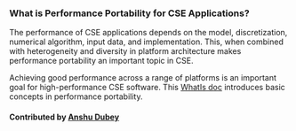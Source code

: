 ### What is Performance Portability for CSE Applications?
<!--deck start--->

The performance of CSE  applications depends on the model, discretization, numerical algorithm, input data, and implementation.  This, when combined with heterogeneity and diversity in platform architecture makes performance portability an important topic in CSE.

<!--deck end--->


<!--body start--->
Achieving good performance across a range of platforms is an important goal for high-performance CSE software.  This [WhatIs doc](https://ideas-productivity.org/wordpress/wp-content/uploads/2016/04/IDEAS-PerformanceWhatIsPerformancePortability-V0.2.pdf "What is Performance Portability?") introduces basic concepts in performance portability.

#### Contributed by [Anshu Dubey](https://github.com/adubey64)
<!--body end--->

<!---
Publish: yes
Categories: performance
Pinned: yes
Topics: performance portability
Tags: document, whatis, terminology
Level: 0
Prerequisites: none
Aggregate: none
--->
